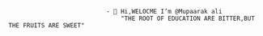                                - 👋 Hi,WELOCME I’m @Mupaarak ali 
                                   "THE ROOT OF EDUCATION ARE BITTER,BUT THE FRUITS ARE SWEET"

<!---
Mupaarakali/Mupaarakali is a ✨ special ✨ repository because its `README.md` (this file) appears on your GitHub profile.
You can click the Preview link to take a look at your changes.
--->
